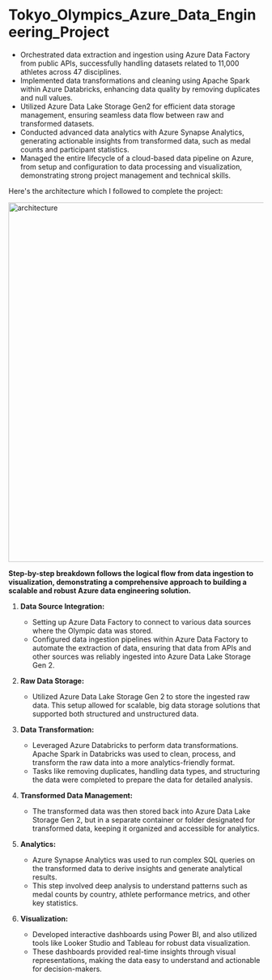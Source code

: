 # Tokyo_Olympics_Azure_Data_Engineering_Project
* Orchestrated data extraction and ingestion using Azure Data Factory from public APIs, successfully handling datasets related to 11,000 athletes across 47 disciplines. 
* Implemented data transformations and cleaning using Apache Spark within Azure Databricks, enhancing data quality by removing duplicates and null values.  
* Utilized Azure Data Lake Storage Gen2 for efficient data storage management, ensuring seamless data flow between raw and transformed datasets.  
* Conducted advanced data analytics with Azure Synapse Analytics, generating actionable insights from transformed data, such as medal counts and participant statistics.   
* Managed the entire lifecycle of a cloud-based data pipeline on Azure, from setup and configuration to data processing and visualization, demonstrating strong project management and technical skills.  

Here's the architecture which I followed to complete the project:  


<img width="709" alt="architecture" src="https://github.com/rajeshreddy2000/Tokyo_Olympics_DataEngineering/assets/71868249/1e0a3b58-14b8-499b-bf56-55005dd8b886">
    


**Step-by-step breakdown follows the logical flow from data ingestion to visualization, demonstrating a comprehensive approach to building a scalable and robust Azure data engineering solution.**  

1. **Data Source Integration:**
   - Setting up Azure Data Factory to connect to various data sources where the Olympic data was stored.
   - Configured data ingestion pipelines within Azure Data Factory to automate the extraction of data, ensuring that data from APIs and other sources was reliably ingested into Azure Data Lake Storage Gen 2.

2. **Raw Data Storage:**
   - Utilized Azure Data Lake Storage Gen 2 to store the ingested raw data. This setup allowed for scalable, big data storage solutions that supported both structured and unstructured data.
   
3. **Data Transformation:**
   - Leveraged Azure Databricks to perform data transformations. Apache Spark in Databricks was used to clean, process, and transform the raw data into a more analytics-friendly format.
   - Tasks like removing duplicates, handling data types, and structuring the data were completed to prepare the data for detailed analysis.

4. **Transformed Data Management:**
   - The transformed data was then stored back into Azure Data Lake Storage Gen 2, but in a separate container or folder designated for transformed data, keeping it organized and accessible for analytics.

5. **Analytics:**
   - Azure Synapse Analytics was used to run complex SQL queries on the transformed data to derive insights and generate analytical results.
   - This step involved deep analysis to understand patterns such as medal counts by country, athlete performance metrics, and other key statistics.

6. **Visualization:**
   - Developed interactive dashboards using Power BI, and also utilized tools like Looker Studio and Tableau for robust data visualization.
   - These dashboards provided real-time insights through visual representations, making the data easy to understand and actionable for decision-makers.
